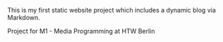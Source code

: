 This is my first static website project 
which includes a dynamic blog via Markdown. 

Project for M1 - Media Programming at HTW Berlin